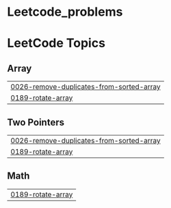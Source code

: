 # Leetcode_problems
<!---LeetCode Topics Start-->
# LeetCode Topics
## Array
|  |
| ------- |
| [0026-remove-duplicates-from-sorted-array](https://github.com/ASN-cmd/Leetcode_problems/tree/master/0026-remove-duplicates-from-sorted-array) |
| [0189-rotate-array](https://github.com/ASN-cmd/Leetcode_problems/tree/master/0189-rotate-array) |
## Two Pointers
|  |
| ------- |
| [0026-remove-duplicates-from-sorted-array](https://github.com/ASN-cmd/Leetcode_problems/tree/master/0026-remove-duplicates-from-sorted-array) |
| [0189-rotate-array](https://github.com/ASN-cmd/Leetcode_problems/tree/master/0189-rotate-array) |
## Math
|  |
| ------- |
| [0189-rotate-array](https://github.com/ASN-cmd/Leetcode_problems/tree/master/0189-rotate-array) |
<!---LeetCode Topics End-->